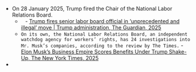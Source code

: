 - On 28 January 2025, Trump fired the Chair of the National Labor Relations Board.
	- ` ` - [Trump fires senior labor board official in ‘unprecedented and illegal’ move | Trump administration, The Guardian, 2025](https://www.theguardian.com/us-news/2025/jan/28/gwynne-wilcox-trump-labor-board)
	- `On its own, the National Labor Relations Board, an independent watchdog agency for workers’ rights, has 24 investigations into Mr. Musk’s companies, according to the review by The Times.` - [Elon Musk’s Business Empire Scores Benefits Under Trump Shake-Up, The New York Times, 2025](https://www.nytimes.com/2025/02/11/us/politics/elon-musk-companies-conflicts.html/)
- 